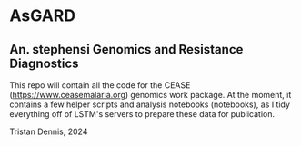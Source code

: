# AsGARD
## An. stephensi Genomics and Resistance Diagnostics

This repo will contain all the code for the CEASE (https://www.ceasemalaria.org) genomics work package. At the moment, it contains a few helper scripts and analysis notebooks (notebooks), as I tidy everything off of LSTM's servers to prepare these data for publication.

Tristan Dennis, 2024
